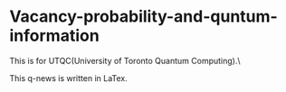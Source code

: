 # Vacancy-probability-and-quntum-information

This is for UTQC(University of Toronto Quantum Computing).\\

This q-news is written in LaTex. 
